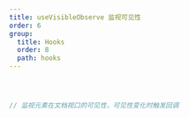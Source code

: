 ```yaml
---
title: useVisibleObserve 监视可见性
order: 6
group:
  title: Hooks
  order: 8
  path: hooks
---
```



```jsx



// 监视元素在文档视口的可见性，可见性变化时触发回调



```
